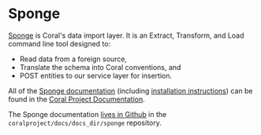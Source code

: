 # Sponge

[Sponge](https://github.com/coralproject/sponge) is Coral's data import layer. It is an Extract, Transform, and Load command line tool designed to:

* Read data from a foreign source,
* Translate the schema into Coral conventions, and
* POST entities to our service layer for insertion.

All of the [Sponge documentation](https://coralprojectdocs.herokuapp.com/sponge/) (including [installation instructions](https://coralprojectdocs.herokuapp.com/sponge/install/)) can be found in the [Coral Project Documentation](https://coralprojectdocs.herokuapp.com/).

The Sponge documentation [lives in Github](https://github.com/coralproject/docs/tree/master/docs_dir/sponge) in the `coralproject/docs/docs_dir/sponge` repository.

